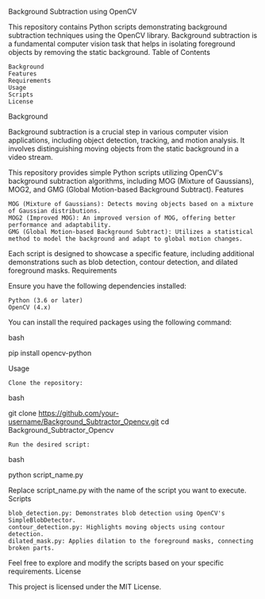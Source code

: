 Background Subtraction using OpenCV

This repository contains Python scripts demonstrating background subtraction techniques using the OpenCV library. Background subtraction is a fundamental computer vision task that helps in isolating foreground objects by removing the static background.
Table of Contents

    Background
    Features
    Requirements
    Usage
    Scripts
    License

Background

Background subtraction is a crucial step in various computer vision applications, including object detection, tracking, and motion analysis. It involves distinguishing moving objects from the static background in a video stream.

This repository provides simple Python scripts utilizing OpenCV's background subtraction algorithms, including MOG (Mixture of Gaussians), MOG2, and GMG (Global Motion-based Background Subtract).
Features

    MOG (Mixture of Gaussians): Detects moving objects based on a mixture of Gaussian distributions.
    MOG2 (Improved MOG): An improved version of MOG, offering better performance and adaptability.
    GMG (Global Motion-based Background Subtract): Utilizes a statistical method to model the background and adapt to global motion changes.

Each script is designed to showcase a specific feature, including additional demonstrations such as blob detection, contour detection, and dilated foreground masks.
Requirements

Ensure you have the following dependencies installed:

    Python (3.6 or later)
    OpenCV (4.x)

You can install the required packages using the following command:

bash

pip install opencv-python

Usage

    Clone the repository:

bash

git clone https://github.com/your-username/Background_Subtractor_Opencv.git
cd Background_Subtractor_Opencv

    Run the desired script:

bash

python script_name.py

Replace script_name.py with the name of the script you want to execute.
Scripts

    blob_detection.py: Demonstrates blob detection using OpenCV's SimpleBlobDetector.
    contour_detection.py: Highlights moving objects using contour detection.
    dilated_mask.py: Applies dilation to the foreground masks, connecting broken parts.

Feel free to explore and modify the scripts based on your specific requirements.
License

This project is licensed under the MIT License.
